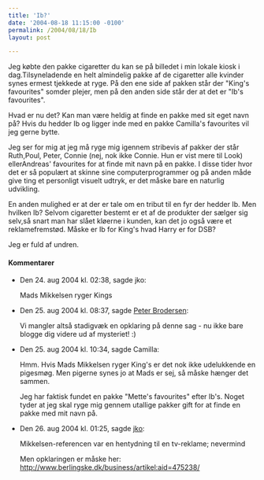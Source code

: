 ```yaml
---
title: 'Ib?'
date: '2004-08-18 11:15:00 -0100'
permalink: /2004/08/18/Ib
layout: post

---
```

Jeg købte den pakke cigaretter du kan se på billedet i min lokale kiosk i dag.Tilsyneladende en helt almindelig pakke af de cigaretter alle kvinder synes ermest tjekkede at ryge. På den ene side af pakken står der "King's favourites" somder plejer, men på den anden side står der at det er "Ib's favourites".

<amp-img alt="Ibs cigaretter"
  src="{{ site.baseurl }}{% link images/things/Prinsib.png %}"
  width="280"
  height="349"></amp-img>
Hvad er nu det? Kan man være heldig at finde en pakke med sit eget navn på? Hvis du hedder Ib og ligger inde med en pakke Camilla's favourites vil jeg gerne bytte.

Jeg ser for mig at jeg må ryge mig igennem stribevis af pakker der står Ruth,Poul, Peter, Connie (nej, nok ikke Connie. Hun er vist mere til Look) ellerAndreas' favourites for at finde mit navn på en pakke. I disse tider hvor det er så populært at skinne sine computerprogrammer og på anden måde give ting et personligt visuelt udtryk, er det måske bare en naturlig udvikling.

En anden mulighed er at der er tale om en tribut til en fyr der hedder Ib. Men hvilken Ib? Selvom cigaretter bestemt er et af de produkter der sælger sig selv,så snart man har slået kløerne i kunden, kan det jo også være et reklamefremstød. Måske er Ib for King's hvad Harry er for DSB?

Jeg er fuld af undren.

<div class="vintage-comments">
<h4>Kommentarer </h4>
<ul class="vintage-comments-list"><li>
<p class="comment-meta">Den <time datetime="2004-08-24T14:38:30+02:00">24. aug 2004 kl.  02:38</time>, sagde jko:</p>
<p>Mads Mikkelsen ryger Kings</p>
</li>
<li>
<p class="comment-meta">Den <time datetime="2004-08-25T20:37:21+02:00">25. aug 2004 kl.  08:37</time>, sagde <a href="http://pe.ter.dk/">Peter Brodersen</a>:</p>
<p>Vi mangler altså stadigvæk en opklaring på denne sag - nu ikke bare blogge dig videre ud af mysteriet! :)</p>
</li>
<li>
<p class="comment-meta">Den <time datetime="2004-08-25T22:34:00+02:00">25. aug 2004 kl.  10:34</time>, sagde Camilla:</p>
<p>Hmm. Hvis Mads Mikkelsen ryger King's er det nok ikke udelukkende en pigesmøg. Men pigerne synes jo at Mads er sej, så måske hænger det sammen.</p>
<p>Jeg har faktisk fundet en pakke "Mette's favourites" efter Ib's. Noget tyder at jeg skal ryge mig gennem utallige pakker gift for at finde en pakke med mit navn på.</p>
</li>
<li>
<p class="comment-meta">Den <time datetime="2004-08-26T13:25:16+02:00">26. aug 2004 kl.  01:25</time>, sagde <a href="http://www.berlingske.dk/business/artikel:aid=475238/">jko</a>:</p>
<p>Mikkelsen-referencen var en hentydning til en tv-reklame; nevermind</p>
<p>Men opklaringen er måske her:<br /><a href="http://www.berlingske.dk/business/artikel:aid=475238/">http://www.berlingske.dk/business/artikel:aid=475238/</a></p>
</li>
</ul>
</div>
